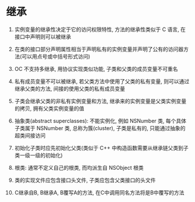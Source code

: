 # 继承

1. 实例变量的继承性决定于它的访问权限特性, 方法的继承性类似于 C 语言, 在接口中声明则可以被继承
1. 在类的接口部分声明属性相当于声明私有的实例变量并声明了公有的访问器方法(可以用点号或中括号形式访问)

1. OC 不支持多继承, 用协议实现类似功能, 子类和父类的成员变量不可重名
2. 私有成员变量不可以被继承, 若父类方法中使用了父类的私有变量, 则可以通过继承父类的方法, 间接的使用父类的私有成员变量
3. 子类会继承父类的非私有实例变量和方法, 继承来的实例变量是父类实例变量的拷贝, 拥有父类实例变量的值
4. 抽象类(abstract superclasses): 不能实例化, 例如 NSNumber 类, 每个具体子类属于 NSNumber 类, 总称为簇(cluster), 子类是私有的, 只能通过抽象的超类间接访问
5. 初始化子类时应先初始化父类(类似于 C++ 中构造函数需要从继承链父类到子类一级一级的初始化)
6. 根类: 通常不定义自己的根类, 而均派生自 NSObject 根类

1. 类的实现文件应包含接口头文件, 子类应包含父类接口的头文件
2. C继承自B, B继承A, B覆写A的方法, 在C中调用同名方法将是B中覆写的方法
